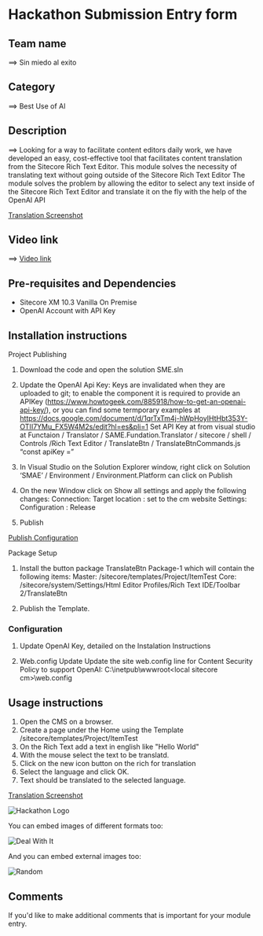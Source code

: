 # Hackathon Submission Entry form

## Team name

⟹ Sin miedo al exito

## Category

⟹ Best Use of AI

## Description

⟹ Looking for a way to facilitate content editors daily work, we have developed an easy, cost-effective tool that facilitates content translation from the Sitecore Rich Text Editor. 
This module solves the necessity of translating text without going outside of the Sitecore Rich Text Editor
The module solves the problem by allowing the editor to select any text inside of the Sitecore Rich Text Editor and translate it on the fly with the help of the OpenAI API

[Translation Screenshot](/docs/images/Translation%20Screenshot%201.jpg)

 
## Video link


⟹ [Video link](https://youtu.be/vnC0zOP8Byc)

## Pre-requisites and Dependencies

- Sitecore XM 10.3 Vanilla On Premise
- OpenAI Account with API Key

## Installation instructions

Project Publishing
1.	Download the code and open the solution SME.sln 
2.	Update the OpenAI Api Key:
	    Keys are invalidated when they are uploaded to git; to enable the component it is required to provide an APIKey (https://www.howtogeek.com/885918/how-to-get-an-openai-api-key/), or you can find some termporary examples at https://docs.google.com/document/d/1qrTxTm4j-hWpHoyIHtHbt353Y-OTII7YMu_FX5W4M2s/edit?hl=es&pli=1
	    Set API Key at from visual studio at Functaion / Translator / SAME.Fundation.Translator / sitecore / shell / Controls /Rich Text Editor / TranslateBtn / TranslateBtnCommands.js
	    “const apiKey =”

3.	In Visual Studio on the Solution Explorer window, right click on Solution ‘SMAE’ / Environment /  Environment.Platform  can click on Publish
4.	On the new Window click on Show all settings and apply the following changes:
        Connection:  Target location : set to the cm website
    	Settings:  Configuration : Release
5.	Publish

[Publish Configuration](/docs/images/Publishing.jpg)

Package Setup
1.	Install the button package TranslateBtn Package-1 which will contain the following items:
    Master:  /sitecore/templates/Project/ItemTest
    Core: /sitecore/system/Settings/Html Editor Profiles/Rich Text IDE/Toolbar 2/TranslateBtn

2. Publish the Template.


### Configuration

1. Update OpenAI Key, detailed on the Instalation Instructions


2. Web.config Update
    Update the site web.config line for Content Security Policy to support OpenAI: 
    C:\inetpub\wwwroot\<local sitecore cm>\web.config  

<location path="sitecore">
<system.webServer>
<httpProtocol>
<customHeaders>
<remove name="X-Content-Type-Options" />
<remove name="X-XSS-Protection" />
<remove name="Content-Security-Policy" />
<add name="X-XSS-Protection" value="1; mode=block" />
<add name="X-Content-Type-Options" value="nosniff " />
<add name="Content-Security-Policy" value="default-src 'self' 'unsafe-inline' 'unsafe-eval'; img-src 'self' data: https://s.gravatar.com https://*.wp.com/cdn.auth0.com/avatars; style-src 'self' 'unsafe-inline' https://fonts.googleapis.com; font-src 'self' 'unsafe-inline' https://fonts.gstatic.com; upgrade-insecure-requests; connect-src 'self' https://api.openai.com/;" />
</customHeaders>
</httpProtocol>
</system.webServer>
</location>



## Usage instructions

1.	Open the CMS on a browser.
2.  Create a page under the Home using the Template /sitecore/templates/Project/ItemTest
3.  On the Rich Text add a text in english like  "Hello World"
4.  With the mouse select the text to be translatd.
5.  Click on the new icon button on the rich for translation
6.  Select the language and click OK.
7.  Text should be translated to the selected language.

[Translation Screenshot](/docs/images/Translation%20Screenshot%201.jpg)




![Hackathon Logo](docs/images/hackathon.png?raw=true "Hackathon Logo")

You can embed images of different formats too:

![Deal With It](docs/images/deal-with-it.gif?raw=true "Deal With It")

And you can embed external images too:

![Random](https://thiscatdoesnotexist.com/)

## Comments

If you'd like to make additional comments that is important for your module entry.
